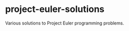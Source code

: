 project-euler-solutions
=======================

Various solutions to Project Euler programming problems.

